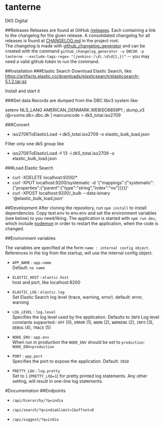# tanterne
DK5 Digital

##Releases
Releases are found at GitHub [/releases](https://github.com/DBCDK/tanterne/releases). Each containing a link to the changelog for the given release. A consolidated changelog for all releases is found at [CHANGELOG.md](https://github.com/DBCDK/hejmdal/blob/master/CHANGELOG.md) in the project root.  
The changelog is made with [github_changelog_generator](https://github.com/skywinder/Github-Changelog-Generator) and can be created with the command `github_changelog_generator -u DBCDK -p tanterne --exclude-tags-regex "(jenkins-|\d\.\d\d{1,})"` -- you may need a valid github token to run the command.

##Installation
###Elastic Search
Download Elastic Search, like: https://artifacts.elastic.co/downloads/elasticsearch/elasticsearch-5.1.2.tar.gz 

Install and start it

###Get data
Records are dumped from the DBC libv3 system like:

setenv NLS_LANG AMERICAN_DENMARK.WE8ISO8859P1 ; dump_v3 <user>/<password>@<some.db>.dbc.dk | marcunicode > dk5_total.iso2709

###Convert
* iso2709ToElasticLoad -i dk5_total.iso2709 -o elastic_bulk_load.json

Filter only one dk5 group like
* iso2709ToElasticLoad -f 13 -i dk5_total.iso2709 -o elastic_bulk_load.json

###Load Elastic Search
* curl -XDELETE localhost:9200/*
* curl -XPUT localhost:9200/systematic -d '{"mappings":{"systematic":{"properties":{"parent":{"type":"string","index":"no"}}}}}'
* curl -XPOST localhost:9200/_bulk --data-binary '@elastic_bulk_load.json'
 
##Development
After cloning the repository, run `npm install` to install dependencies. Copy test.env to env.env and set the environment variables (see below) to you need/liking. The application is started with `npm run dev`, which include [nodemon](https://www.npmjs.com/package/nodemon) in order to restart the application, when the code is changed.

##Environment variables

The variables are specified at the form `name : internal config object`. References in the log from the startup, will use the internal config object.

- `APP_NAME` : `app.name`  
Default: `no name`

- `ELASTIC_HOST` : `elastic.host`  
host and port, like localhost:9200

- `ELASTIC_LOG` : `elastic.log`  
Set Elastic Search log level (trace, warning, error). default: error, warning

- `LOG_LEVEL` : `log.level`  
Specifies the log level used by the application. Defaults to `INFO`
Log level constants supported:: `OFF` (0), `ERROR` (1), `WARN` (2), `WARNING` (2), `INFO` (3), `DEBUG` (4), `TRACE` (5)

- `NODE_ENV` : `app.env`  
When run in production the `NODE_ENV` should be set to `production`: `NODE_ENV=production`

- `PORT` : `app.port`  
Specifies the port to expose the application. Default: `3010`
 
- `PRETTY_LOG` : `log.pretty`  
Set to `1` (`PRETTY_LOG=1`) for pretty printed log statements. Any other setting, will result in one-line log statements.

#Documentation
##Endpoints

- `/api/hierarchy/?q=india`

- `/api/search/?q=india&limit=1&offset=0`

- `/api/suggest/?q=india`

